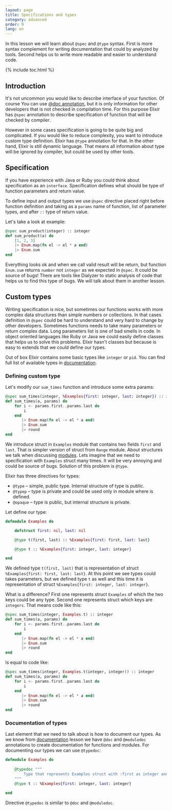 ```yaml
---
layout: page
title: Specifications and types
category: advanced
order: 9
lang: en
---
```


In this lesson we will learn about `@spec` and `@type` syntax. First is more syntax complement for writing documentation that could by analyzed by tools. Second helps us to write more readable and easier to understand code.

{% include toc.html %}

## Introduction 

It's not uncommon you would like to describe interface of your function. Of course You can use [@doc annotation](/lessons/basic/documentation), but it is only information for other developers that is not checked in compilation time. For this purpose Elixir has `@spec` annotation to describe specification of function that will be checked by compiler.

However in some cases specification is going to be quite big and complicated. If you would like to reduce complexity, you want to introduce custom type definition. Elixir has `@type` annotation for that. In the other hand, Elixir is still dynamic language. That means all information about type will be ignored by compiler, but could be used by other tools.   

## Specification

If you have experience with Java or Ruby you could think about specification as an `interface`. Specification defines what should be type of function parameters and return value.

To define input and output types we use `@spec` directive placed right before function definition and taking as a `params` name of function, list of parameter types, and after `::` type of return value.  

Let's take a look at example:

```elixir
@spec sum_product(integer) :: integer
def sum_product(a) do
    [1, 2, 3]
    |> Enum.map(fn el -> el * a end)
    |> Enum.sum
end
```

Everything looks ok and when we call valid result will be return, but function `Enum.sum` returns `number` not `integer` as we expected in `@spec`. It could be source of bugs! There are tools like Dialyzer to static analysis of code that helps us to find this type of bugs. We will talk about them in another lesson.
 
## Custom types

Writing specification is nice, but sometimes our functions works with more complex data structures than simple numbers or collections. In that cases definition in `@spec` could be hard to understand and very hard to change by other developers. Sometimes functions needs to take many parameters or return complex data. Long parameters list is one of bad smells in code. In object oriented languages like Ruby or Java we could easily define classes that helps us to solve this problems. Elixir hasn't classes but because is easy to extends that we could define our types.
  
Out of box Elixir contains some basic types like `integer` or `pid`. You  can find full list of available types in [documentation](http://elixir-lang.org/docs/stable/elixir/typespecs.html#types-and-their-syntax).
 
### Defining custom type
  
Let's modify our `sum_times` function and introduce some extra params:

```elixir
@spec sum_times(integer, %Examples{first: integer, last: integer}) :: integer
def sum_times(a, params) do
    for i <- params.first..params.last do
        i
    end
       |> Enum.map(fn el -> el * a end)
       |> Enum.sum
       |> round
end
```

We introduce struct in `Examples` module that contains two fields `first` and `last`. That is simpler version of struct from `Range` module. About structures we talk when discussing [modules](lessons/basics/modules/#structs). Lets imagine that we need to specification with `Examples` struct many times. It will be very annoying and could be source of bugs. Solution of this problem is `@type`.
 
Elixir has three directives for types:

  - `@type` – simple, public type. Internal structure of type is public. 
  - `@typep` – type is private and could be used only in module where is defined. 
  - `@opaque` – type is public, but internal structure is private. 

Let define our type:

```elixir
defmodule Examples do

    defstruct first: nil, last: nil

    @type t(first, last) :: %Examples{first: first, last: last}

    @type t :: %Examples{first: integer, last: integer}

end
```

We defined type `t(first, last)` that is representation of struct `%Examples{first: first, last: last}`. At this point we see types could takes parameters, but we defined type `t` as well and this time it is representation of struct `%Examples{first: integer, last: integer}`.   

What is a difference? First one represents struct `Examples` of which the two keys could be any type. Second one represents struct which keys are `integers`. That means code like this:
  
```elixir
@spec sum_times(integer, Examples.t) :: integer
def sum_times(a, params) do
    for i <- params.first..params.last do
        i
    end
       |> Enum.map(fn el -> el * a end)
       |> Enum.sum
       |> round
end
```

Is equal to code like:

```elixir
@spec sum_times(integer, Examples.t(integer, integer)) :: integer
def sum_times(a, params) do
    for i <- params.first..params.last do
        i
    end
       |> Enum.map(fn el -> el * a end)
       |> Enum.sum
       |> round
end
```

### Documentation of types

Last element that we need to talk about is how to document our types. As we know from [documentation](/lessons/basic/documentation) lesson we have `@doc` and `@moduledoc` annotations to create documentation for functions and modules. For documenting our types we can use `@typedoc`:

```elixir
defmodule Examples do
    
    @typedoc """
        Type that represents Examples struct with :first as integer and :last as integer.
    """
    @type t :: %Examples{first: integer, last: integer}

end
```

Directive `@typedoc` is similar to `@doc` and `@moduledoc`.